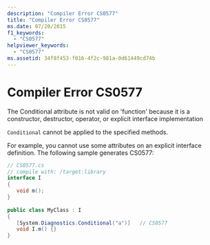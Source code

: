 ```yaml
---
description: "Compiler Error CS0577"
title: "Compiler Error CS0577"
ms.date: 07/20/2015
f1_keywords: 
  - "CS0577"
helpviewer_keywords: 
  - "CS0577"
ms.assetid: 34f8f453-f016-4f2c-981a-0d61449cd74b
---
```

# Compiler Error CS0577
The Conditional attribute is not valid on 'function' because it is a constructor, destructor, operator, or explicit interface implementation  
  
 `Conditional` cannot be applied to the specified methods.  
  
 For example, you cannot use some attributes on an explicit interface definition. The following sample generates CS0577:  
  
```csharp  
// CS0577.cs  
// compile with: /target:library  
interface I  
{  
   void m();  
}  
  
public class MyClass : I  
{  
   [System.Diagnostics.Conditional("a")]   // CS0577  
   void I.m() {}  
}  
```
